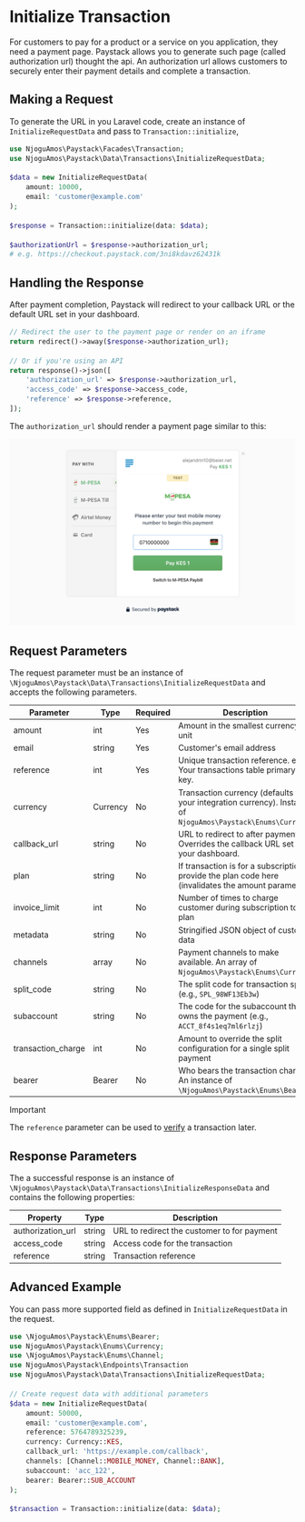 # Initialize Transaction

For customers to pay for a product or a service on you application, they need a payment page. Paystack allows you to generate such page (called authorization url) thought the api.  An authorization url allows customers to securely enter their payment details and complete a transaction.

## Making a Request

To generate the URL in you Laravel code, create an instance of `InitializeRequestData` and pass to `Transaction::initialize`, 

```php
use NjoguAmos\Paystack\Facades\Transaction;
use NjoguAmos\Paystack\Data\Transactions\InitializeRequestData;

$data = new InitializeRequestData(
    amount: 10000,
    email: 'customer@example.com'
);

$response = Transaction::initialize(data: $data);

$authorizationUrl = $response->authorization_url;
# e.g. https://checkout.paystack.com/3ni8kdavz62431k
```

## Handling the Response

After payment completion, Paystack will redirect to your callback URL or the default URL set in your dashboard.

```php
// Redirect the user to the payment page or render on an iframe
return redirect()->away($response->authorization_url);

// Or if you're using an API
return response()->json([
    'authorization_url' => $response->authorization_url,
    'access_code' => $response->access_code,
    'reference' => $response->reference,
]);
```

The `authorization_url` should render a payment page similar to this:

![Paystack Payment page](./paystack-payment-page.png)

## Request Parameters

The request parameter must be an instance of `\NjoguAmos\Paystack\Data\Transactions\InitializeRequestData` and accepts the following parameters.

| Parameter          | Type     | Required | Description                                                                                                   |
|--------------------|----------|----------|---------------------------------------------------------------------------------------------------------------|
| amount             | int      | Yes      | Amount in the smallest currency unit                                                                          |
| email              | string   | Yes      | Customer's email address                                                                                      |
| reference          | int      | Yes      | Unique transaction reference. e.g Your transactions table primary key.                                        |
| currency           | Currency | No       | Transaction currency (defaults to your integration currency). Instance of `NjoguAmos\Paystack\Enums\Currency` |
| callback_url       | string   | No       | URL to redirect to after payment. Overrides the callback URL set in your dashboard.                           |
| plan               | string   | No       | If transaction is for a subscription, provide the plan code here (invalidates the amount parameter)           |
| invoice_limit      | int      | No       | Number of times to charge customer during subscription to plan                                                |
| metadata           | string   | No       | Stringified JSON object of custom data                                                                        |
| channels           | array    | No       | Payment channels to make available. An array of `NjoguAmos\Paystack\Enums\Currency`                           |
| split_code         | string   | No       | The split code for transaction split (e.g., `SPL_98WF13Eb3w`)                                                 |
| subaccount         | string   | No       | The code for the subaccount that owns the payment (e.g., `ACCT_8f4s1eq7ml6rlzj`)                              |
| transaction_charge | int      | No       | Amount to override the split configuration for a single split payment                                         |
| bearer             | Bearer   | No       | Who bears the transaction charges. An instance of `\NjoguAmos\Paystack\Enums\Bearer`                          |

> [!IMPORTANT]
> The `reference` parameter can be used to [verify](/transactions/verify-transaction) a transaction later.

## Response Parameters

The a successful response is an instance of `\NjoguAmos\Paystack\Data\Transactions\InitializeResponseData` and contains the following properties:

| Property          | Type   | Description                                 |
|-------------------|--------|---------------------------------------------|
| authorization_url | string | URL to redirect the customer to for payment |
| access_code       | string | Access code for the transaction             |
| reference         | string | Transaction reference                       |

## Advanced Example

You can pass more supported field as defined in `InitializeRequestData` in the request.

```php
use \NjoguAmos\Paystack\Enums\Bearer;
use NjoguAmos\Paystack\Enums\Currency;
use \NjoguAmos\Paystack\Enums\Channel;
use NjoguAmos\Paystack\Endpoints\Transaction
use NjoguAmos\Paystack\Data\Transactions\InitializeRequestData;

// Create request data with additional parameters
$data = new InitializeRequestData(
    amount: 50000,
    email: 'customer@example.com',
    reference: 5764789325239,
    currency: Currency::KES,
    callback_url: 'https://example.com/callback',
    channels: [Channel::MOBILE_MONEY, Channel::BANK],
    subaccount: 'acc_122',
    bearer: Bearer::SUB_ACCOUNT 
);

$transaction = Transaction::initialize(data: $data);
```
